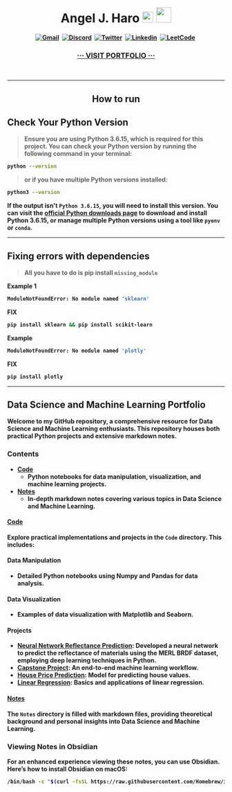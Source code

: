 <h1 align="center"><b> Angel J. Haro 
<img src="https://docs.google.com/uc?export=download&id=1JqFc6WL-cTtJBQgW9tusQAZhQ3H9hGae" alt="" height="25" >
<img src="https://docs.google.com/uc?export=download&id=1HsBpakQVutfOmxBcPbGpKdo_oGEoKJZT" alt="" height="35" >
</h1>

<!-- START  -->
<div align="center">
<a href="https://aharoj.io"><img src="https://img.shields.io/badge/website-000000?style=for-the-badge&logo=Portfolio&logoColor=white" alt="Gmail" /></a>&nbsp;
<a href="https://discord.gg/HDDQ6pUMHt"><img src="https://img.shields.io/badge/Discord-7289DA?style=for-the-badge&logo=discord&logoColor=white" alt="Discord" /></a>&nbsp;
<a href="https://twitter.com/aharoJ"><img src="https://img.shields.io/badge/Twitter-1DA1F2?style=for-the-badge&logo=twitter&logoColor=white" alt="Twitter" /></a>&nbsp;
<a href="https://www.linkedin.com/in/aharoJ/"><img src="https://img.shields.io/badge/LinkedIn-0077B5?style=for-the-badge&logo=linkedin&logoColor=white" alt="Linkedin" /></a>&nbsp;
<a href="https://leetcode.com/aharoJ/"><img src="https://img.shields.io/badge/-LeetCode-FFA116?style=for-the-badge&logo=LeetCode&logoColor=black" alt="LeetCode" /></a>&nbsp;
<h3 align="center"> <a href=https://aharoj.io> ··· VISIT PORTFOLIO ··· </a> </h3>
</div>  
<br/>
<!-- END -->

---

<h2 align="center"><b> How to run </h2>

## Check Your Python Version
> Ensure you are using Python 3.6.15, which is required for this project. You can check your Python version by running the following command in your terminal:

```sh
python --version
```

> or if you have multiple Python versions installed:

```sh
python3 --version
```

If the output isn't `Python 3.6.15`, you will need to install this version. You can visit the [official Python downloads page](https://www.python.org/downloads/release/python-3615/) to download and install Python 3.6.15, or manage multiple Python versions using a tool like `pyenv` or `conda`.

---

## Fixing errors with dependencies
> All you have to do is pip install `missing_module`

Example 1
```sh
ModuleNotFoundError: No module named 'sklearn'
```
FIX
```sh
pip install sklearn && pip install scikit-learn
```
Example
```sh
ModuleNotFoundError: No module named 'plotly'
```
FIX
```sh
pip install plotly
```

---










## Data Science and Machine Learning Portfolio

Welcome to my GitHub repository, a comprehensive resource for Data Science and Machine Learning enthusiasts. This repository houses both practical Python projects and extensive markdown notes.

### Contents

- [Code](#code)
  - Python notebooks for data manipulation, visualization, and machine learning projects.
- [Notes](#notes)
  - In-depth markdown notes covering various topics in Data Science and Machine Learning.

#### [Code](https://github.com/aharoJ/MyNoteBook/tree/main/Code)

Explore practical implementations and projects in the `Code` directory. This includes:

#### Data Manipulation
- Detailed Python notebooks using Numpy and Pandas for data analysis.

#### Data Visualization
- Examples of data visualization with Matplotlib and Seaborn.

#### Projects
- [Neural Network Reflectance Prediction](https://github.com/aharoJ/MyNoteBook/tree/main/Code/Projects/NeuralNetworkReflectancePrediction): Developed a neural network to predict the reflectance of materials using the MERL BRDF dataset, employing deep learning techniques in Python.
- [Capstone Project](https://github.com/aharoJ/MyNoteBook/tree/main/Code/Projects/Capstone): An end-to-end machine learning workflow.
- [House Price Prediction](https://github.com/aharoJ/MyNoteBook/tree/main/Code/Projects/HousePricePrediction): Model for predicting house values.
- [Linear Regression](https://github.com/aharoJ/MyNoteBook/tree/main/Code/Projects/linear%20regression): Basics and applications of linear regression.






#### [Notes](https://github.com/aharoJ/MyNoteBook/tree/main/Notes)

The `Notes` directory is filled with markdown files, providing theoretical background and personal insights into Data Science and Machine Learning.

### Viewing Notes in Obsidian
For an enhanced experience viewing these notes, you can use Obsidian. Here’s how to install Obsidian on macOS:

```sh
/bin/bash -c "$(curl -fsSL https://raw.githubusercontent.com/Homebrew/install/HEAD/install.sh)" && brew install --cask obsidian
```



